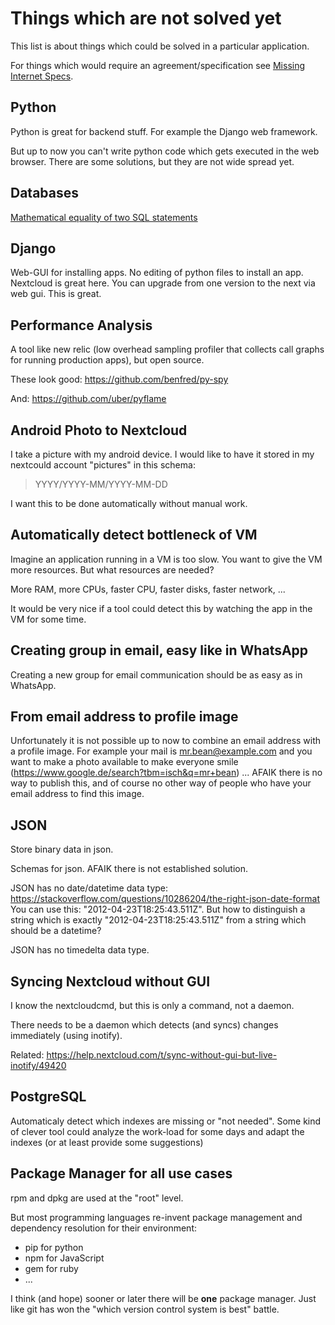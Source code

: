 Things which are not solved yet
===============================

This list is about things which could be solved in a particular
application.

For things which would require an agreement/specification see [Missing
Internet Specs](https://github.com/guettli/missing-internet-specs).

Python
------

Python is great for backend stuff. For example the Django web framework.

But up to now you can't write python code which gets executed in the web
browser. There are some solutions, but they are not wide spread yet.

Databases
---------

[Mathematical equality of two SQL
statements](https://dba.stackexchange.com/questions/96865/mathematical-equality-of-two-sql-statements)

Django
------

Web-GUI for installing apps. No editing of python files to install an
app. Nextcloud is great here. You can upgrade from one version to the
next via web gui. This is great.

Performance Analysis
--------------------

A tool like new relic (low overhead sampling profiler that collects call
graphs for running production apps), but open source.

These look good: <https://github.com/benfred/py-spy>

And: <https://github.com/uber/pyflame>

Android Photo to Nextcloud
--------------------------

I take a picture with my android device. I would like to have it stored
in my nextcould account "pictures" in this schema:

> YYYY/YYYY-MM/YYYY-MM-DD

I want this to be done automatically without manual work.

Automatically detect bottleneck of VM
-------------------------------------

Imagine an application running in a VM is too slow. You want to give the
VM more resources. But what resources are needed?

More RAM, more CPUs, faster CPU, faster disks, faster network, ...

It would be very nice if a tool could detect this by watching the app in
the VM for some time.

Creating group in email, easy like in WhatsApp
----------------------------------------------

Creating a new group for email communication should be as easy as in
WhatsApp.

From email address to profile image
-----------------------------------

Unfortunately it is not possible up to now to combine an email address
with a profile image. For example your mail is <mr.bean@example.com> and
you want to make a photo available to make everyone smile
(<https://www.google.de/search?tbm=isch&q=mr+bean>) ... AFAIK there is
no way to publish this, and of course no other way of people who have
your email address to find this image.

JSON
----

Store binary data in json.

Schemas for json. AFAIK there is not established solution.

JSON has no date/datetime data type:
<https://stackoverflow.com/questions/10286204/the-right-json-date-format>
You can use this: "2012-04-23T18:25:43.511Z". But how to distinguish a
string which is exactly "2012-04-23T18:25:43.511Z" from a string which
should be a datetime?

JSON has no timedelta data type.

Syncing Nextcloud without GUI
-----------------------------

I know the nextcloudcmd, but this is only a command, not a daemon.

There needs to be a daemon which detects (and syncs) changes immediately
(using inotify).

Related:
<https://help.nextcloud.com/t/sync-without-gui-but-live-inotify/49420>

PostgreSQL
----------

Automaticaly detect which indexes are missing or "not needed". Some kind
of clever tool could analyze the work-load for some days and adapt the
indexes (or at least provide some suggestions)

Package Manager for all use cases
---------------------------------

rpm and dpkg are used at the "root" level.

But most programming languages re-invent package management and
dependency resolution for their environment:

-   pip for python
-   npm for JavaScript
-   gem for ruby
-   ...

I think (and hope) sooner or later there will be **one** package
manager. Just like git has won the "which version control system is
best" battle.
